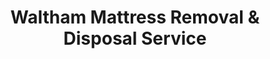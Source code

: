 ---
layout: location.njk
title: Waltham Mattress Removal & Disposal Service
description: Watch City mattress removal in Waltham with 1M+ mattresses recycled nationwide. Next-day pickup  Skip Waltham DPW coordination - professional service for biotech professionals, students, and families throughout Massachusetts' innovation hub.
permalink: /mattress-removal/massachusetts/boston/waltham/
city: Waltham
state: Massachusetts
stateSlug: massachusetts
parentMetro: Boston
tier: 3
coordinates:
  lat: 42.3765
  lng: -71.2356
pricing:
  startingPrice: 125
  single: 125
  queen: 155
  king: 180
  boxSpring: 30
neighborhoods:
  - name: Downtown Waltham
    zipCodes: [02453]
  - name: North Waltham
    zipCodes: [02451]
  - name: South Waltham
    zipCodes: [02453]
  - name: Piety Corner
    zipCodes: [02452]
  - name: Cedarland
    zipCodes: [02453]
  - name: Warrendale
    zipCodes: [02451]
  - name: Lakeview
    zipCodes: [02451]
  - name: Fernald
    zipCodes: [02451]
  - name: Banks Square
    zipCodes: [02453]
  - name: The Highlands
    zipCodes: [02453]
  - name: Prospect Hill
    zipCodes: [02451]
  - name: Chemistry
    zipCodes: [02451]
  - name: Bentley University Area
    zipCodes: [02452]
  - name: Brandeis University Area
    zipCodes: [02454]
  - name: Clematis Brook
    zipCodes: [02453]
  - name: Hardy Pond
    zipCodes: [02451]
  - name: Trapelo Road Corridor
    zipCodes: [02452]
  - name: Moody Street District
    zipCodes: [02453]
  - name: River Street
    zipCodes: [02453]
  - name: Forest Street
    zipCodes: [02452]
zipCodes: [02451, 02452, 02453, 02454]
recyclingPartners:
  - Waltham Department of Public Works
  - Waste Management of Massachusetts
  - Republic Services New England
  - MetroWest Waste Management
  - Charles River Recycling Cooperative
localRegulations: "Our service operates independently from Waltham's municipal bulk waste collection which requires advance scheduling and specific pickup arrangements that often conflict with university academic calendars and busy work schedules of local professionals."
nearbyCities:
  - name: Boston
    slug: boston
    distance: 10
    isSuburb: false
  - name: Cambridge
    slug: cambridge
    distance: 8
    isSuburb: true
  - name: Newton
    slug: newton
    distance: 5
    isSuburb: true
reviews:
  count: 2,874
  featured:
    - text: "Sunday pickup = perfect. Quick and professional."
      author: "S. Chen"
      neighborhood: "Chemistry"
    - text: "Three-family house from the 1920s, steep front stairs, narrow hallways. My elderly neighbor needed her bedroom mattress replaced but couldn't handle city pickup requirements. I called these folks - they coordinated with all three families, took care of protective coverings for our shared entryway."
      author: "Maria R."
      neighborhood: "South Waltham"
    - text: "Moving out of student housing always stressful but this was actually easy. Called Wednesday, they came Friday morning before my parents arrived to help pack the car. The team was really understanding about college move-out chaos and even helped coordinate timing with my roommate who also needed pickup. Definitely recommend to other students dealing with end-of-semester furniture situations."
      author: "Jessica M."
      neighborhood: "Bentley University Area"
faqs:
  - question: "Do you work with biotech and university schedules?"
    answer: "Absolutely. Waltham's dual role as biotech hub and university town creates complex timing needs around research cycles, academic calendars, and laboratory protocols. We provide flexible pickup windows including early morning, evening, and weekend service to coordinate with demanding professional and academic schedules."
  - question: "How do you handle Waltham's older housing and university properties?"
    answer: "Waltham's mix of historic triple-deckers, modern biotech facilities, and university housing requires specialized approach. Our teams navigate everything from narrow Victorian staircases to dormitory move-out restrictions, using protective materials and coordinating with building protocols throughout Greater Boston."
  - question: "Can you handle pickup from both residential and commercial properties?"
    answer: "Yes. Waltham's mix of residential neighborhoods and business districts means we serve both homes and offices. We coordinate with building managers for commercial pickups and work around business hours as needed."
  - question: "What's included in your $125 starting price for Waltham?"
    answer: "Complete mattress removal including pickup, transportation, and 100% recycling. Additional charges only for stairs ($10/flight) or extended carries over 75 feet from parking to your location."
  - question: "Do you guarantee complete recycling for Waltham mattresses?"
    answer: "Completely guaranteed. We've processed over 1 million mattresses through certified recycling facilities. Your Waltham mattress components become construction steel (springs), manufacturing materials (foam), and textile products (fabrics) through our verified network."
  - question: "How quickly can you schedule pickup in Waltham?"
    answer: "Next-day service available throughout Greater Boston. Schedule online in 60 seconds or call (720) 263-6094. Most appointments confirmed within 24 hours, with expanded availability during university move-out periods and biotech facility transitions."
  - question: "Do you serve both university areas and biotech districts?"
    answer: "Absolutely. From Brandeis University housing to Chemistry district research facilities, we serve every Waltham neighborhood with consistent professional service designed for academic and innovation community needs."
  - question: "Can you handle both student housing and office buildings?"
    answer: "Yes. Waltham's diverse environment requires flexibility - from coordinating dormitory move-out schedules to working with office building managers and understanding business district access requirements throughout the area."
schema:
  "@context": "https://schema.org"
  "@type": "LocalBusiness"
  "@name": "A Bedder World Waltham"
  "address":
    "@type": "PostalAddress"
    "addressLocality": "Waltham"
    "addressRegion": "Massachusetts"
    "addressCountry": "US"
  "geo":
    "@type": "GeoCoordinates"
    "latitude": 42.3765
    "longitude": -71.2356
  "telephone": "720-263-6094"
  "priceRange": "$125-$180"
  "serviceArea": "Waltham, Massachusetts"
  "aggregateRating":
    "@type": "AggregateRating"
    "ratingValue": "4.9"
    "reviewCount": "2874"
pageContent:
  heroDescription: "Complete mattress removal throughout Waltham with guaranteed next-day service. Professional pickup serving biotech professionals, university students, and families. Book online and skip Waltham DPW coordination."
  aboutService: |
    <p>Waltham mattress removal serves the Watch City's unique position as both university town and biotech innovation center - from Brandeis University students managing dormitory transitions to research professionals at biotechnology companies coordinating around laboratory schedules. Faculty, graduate students, biotech workers, and longtime residents benefit from service that eliminates city coordination requirements while understanding both academic calendars and the demanding schedules of Massachusetts' life sciences corridor.</p>
    
    <p>This historic manufacturing city turned innovation hub presents diverse service requirements: century-old triple-deckers with narrow staircases housing multi-generational families, modern research facilities with clean room protocols and security requirements, university housing with strict move-in/out windows, and established neighborhoods where longtime residents value reliable, professional service. Our teams navigate everything from protecting vintage woodwork to coordinating with laboratory access schedules.</p>
    
    <p>Every removal includes professional handling, secure transport, and complete recycling without hidden fees. Designed for Waltham's fast-paced academic and professional community that values efficiency and reliability. Schedule online instantly - we manage all logistics while you focus on research breakthroughs, academic deadlines, and family commitments in Greater Boston's premier innovation city.</p>
  serviceAreasIntro: "Professional mattress removal serves all Waltham neighborhoods and districts, from university areas to biotech facilities:"
  regulationsCompliance: "Waltham's DPW requires residents to schedule bulk waste pickup through city coordination, often involving advance notice and specific preparation steps that don't align with university academic schedules or busy work patterns. Our independent service eliminates these municipal requirements entirely - we handle pickup, transportation, and recycling without city scheduling, preparation steps, or timing restrictions. This means no coordinating collection dates around academic calendars, no managing dormitory move-out logistics with city schedules, and no compliance with municipal preparation requirements. Simply book online and we handle everything, letting you focus on work, academic commitments, and family responsibilities."
  environmentalImpact: |
    <p>Waltham's transformation from industrial Watch City to biotech innovation hub includes environmental responsibility that matches the community's commitment to scientific advancement. Every pickup contributes to our 1+ million mattresses recycled nationwide, supporting sustainability initiatives that align with university environmental programs and corporate responsibility standards throughout Greater Boston's research corridor.</p>
    
    <p>Our certified recycling process transforms Waltham mattresses into valuable resources - steel springs support regional construction projects, foam materials serve manufacturing industries across New England's innovation economy, fabric components enter sustainable textile production. This benefits university students, research professionals, and longtime residents while reinforcing Waltham's position as a leader in both scientific innovation and environmental stewardship.</p>
    
    <p>From historic neighborhoods to modern research campuses, every Waltham customer supports guaranteed recycling that maintains productive material use rather than consuming landfill space, reinforcing the community's values of scientific responsibility and environmental sustainability as Massachusetts' premier university and biotech city.</p>
  howItWorksScheduling: "Schedule online in 60 seconds or call (720) 263-6094 for Waltham pickup. Research-friendly timing includes morning, afternoon, and weekend appointments coordinating with laboratory schedules, academic calendars, and professional commitments throughout Greater Boston."
  howItWorksService: "Professional teams handle Waltham's diverse requirements - navigating university housing protocols, coordinating with biotech facility security, managing historic building access, and ensuring efficient removal throughout Massachusetts' innovation and education hub."
  howItWorksDisposal: "Waltham mattresses receive complete processing at certified recycling facilities. Springs become construction materials, foam transforms into manufacturing components, fabric materials process into new textiles. Every pickup supports environmental responsibility while keeping materials productive nationwide."
  sidebarStats:
    mattressesRemoved: "10,423"
---